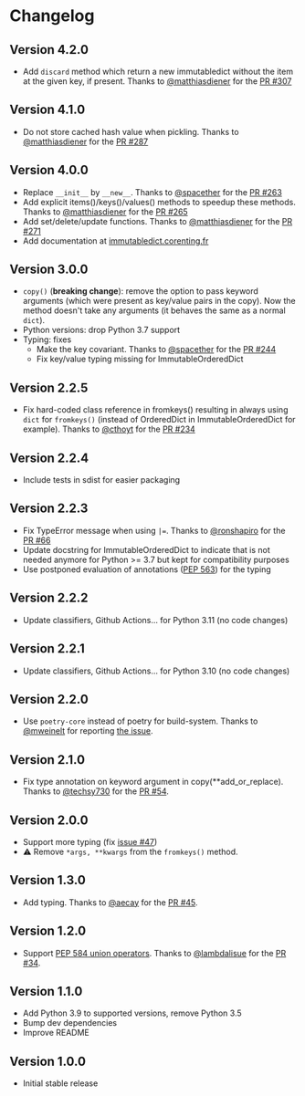 # Changelog

## Version 4.2.0

- Add `discard` method which return a new immutabledict without the item at the given key, if present. Thanks to [@matthiasdiener](https://github.com/matthiasdiener) for the [PR #307](https://github.com/corenting/immutabledict/pull/307)

## Version 4.1.0

- Do not store cached hash value when pickling. Thanks to [@matthiasdiener](https://github.com/matthiasdiener) for the [PR #287](https://github.com/corenting/immutabledict/pull/287)

## Version 4.0.0

- Replace `__init__` by `__new__`. Thanks to [@spacether](https://github.com/spacether) for the [PR #263](https://github.com/corenting/immutabledict/pull/263)
- Add explicit items()/keys()/values() methods to speedup these methods. Thanks to [@matthiasdiener](https://github.com/matthiasdiener) for the [PR #265](https://github.com/corenting/immutabledict/pull/265)
- Add set/delete/update functions. Thanks to [@matthiasdiener](https://github.com/matthiasdiener) for the [PR #271](https://github.com/corenting/immutabledict/pull/271)
- Add documentation at [immutabledict.corenting.fr](https://immutabledict.corenting.fr)

## Version 3.0.0

- `copy()` (**breaking change**): remove the option to pass keyword arguments (which were present as key/value pairs in the copy). Now the method doesn't take any arguments (it behaves the same as a normal `dict`).
- Python versions: drop Python 3.7 support
- Typing: fixes
  - Make the key covariant. Thanks to [@spacether](https://github.com/spacether) for the [PR #244](https://github.com/corenting/immutabledict/pull/244)
  - Fix key/value typing missing for ImmutableOrderedDict

## Version 2.2.5

- Fix hard-coded class reference in fromkeys() resulting in always using `dict` for `fromkeys()` (instead of OrderedDict in ImmutableOrderedDict for example). Thanks to [@cthoyt](https://github.com/cthoyt) for the [PR #234](https://github.com/corenting/immutabledict/pull/234)

## Version 2.2.4

- Include tests in sdist for easier packaging

## Version 2.2.3

- Fix TypeError message when using `|=`. Thanks to [@ronshapiro](https://github.com/ronshapiro) for the [PR #66](https://github.com/corenting/immutabledict/pull/66)
- Update docstring for ImmutableOrderedDict to indicate that is not needed anymore for Python >= 3.7 but kept for compatibility purposes
- Use postponed evaluation of annotations ([PEP 563](https://peps.python.org/pep-0563/)) for the typing

## Version 2.2.2

- Update classifiers, Github Actions... for Python 3.11 (no code changes)

## Version 2.2.1

- Update classifiers, Github Actions... for Python 3.10 (no code changes)

## Version 2.2.0

- Use `poetry-core` instead of poetry for build-system. Thanks to [@mweinelt](https://github.com/mweinelt) for reporting [the issue](https://github.com/corenting/immutabledict/issues/56).

## Version 2.1.0

- Fix type annotation on keyword argument in copy(**add_or_replace). Thanks to [@techsy730](https://github.com/techsy730) for the [PR #54](https://github.com/corenting/immutabledict/pull/54).

## Version 2.0.0

- Support more typing (fix [issue #47](https://github.com/corenting/immutabledict/issues/47))
- ⚠️ Remove `*args, **kwargs` from the `fromkeys()` method.

## Version 1.3.0

- Add typing. Thanks to [@aecay](https://github.com/aecay) for the [PR #45](https://github.com/corenting/immutabledict/pull/45).

## Version 1.2.0

- Support [PEP 584 union operators](https://www.python.org/dev/peps/pep-0584/). Thanks to [@lambdalisue](https://github.com/lambdalisue) for the [PR #34](https://github.com/corenting/immutabledict/pull/34).

## Version 1.1.0

- Add Python 3.9 to supported versions, remove Python 3.5
- Bump dev dependencies
- Improve README

## Version 1.0.0

- Initial stable release

